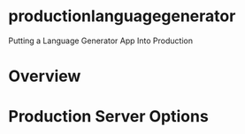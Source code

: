 # productionlanguagegenerator

Putting a Language Generator App Into Production

# Overview



# Production Server Options
